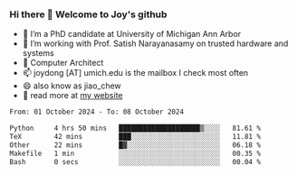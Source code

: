 ### Hi there 👋 Welcome to Joy's github

- 🔭 I’m a PhD candidate at University of Michigan Ann Arbor
- 🌱 I’m working with Prof. Satish Narayanasamy on trusted hardware and systems
- 👯 Computer Architect
- 📫 joydong [AT] umich.edu is the mailbox I check most often
- 😄 also know as jiao_chew
- 💬 read more at [my website](https://joydddd.github.io/)
<!--START_SECTION:waka-->

```txt
From: 01 October 2024 - To: 08 October 2024

Python     4 hrs 50 mins   ████████████████████▒░░░░   81.61 %
TeX        42 mins         ███░░░░░░░░░░░░░░░░░░░░░░   11.81 %
Other      22 mins         █▓░░░░░░░░░░░░░░░░░░░░░░░   06.18 %
Makefile   1 min           ░░░░░░░░░░░░░░░░░░░░░░░░░   00.35 %
Bash       0 secs          ░░░░░░░░░░░░░░░░░░░░░░░░░   00.04 %
```

<!--END_SECTION:waka-->
